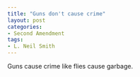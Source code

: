 ```yaml
---
title: "Guns don't cause crime"
layout: post
categories:
- Second Amendment
tags:
- L. Neil Smith
---
```


Guns cause crime like flies cause garbage.